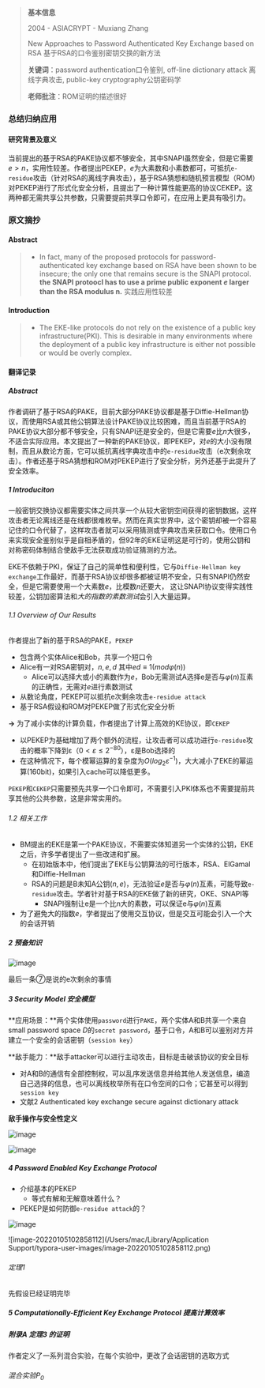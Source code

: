 > **基本信息**
>
> 2004 - ASIACRYPT - Muxiang Zhang
>
> New Approaches to Password Authenticated Key Exchange based on RSA 基于RSA的口令鉴别密钥交换的新方法
>
> **关键词**：password authentication口令鉴别, off-line dictionary attack 离线字典攻击, public-key cryptography公钥密码学
>
> **老师批注**：ROM证明的描述很好

### 总结归纳应用

#### 研究背景及意义

当前提出的基于RSA的PAKE协议都不够安全，其中SNAPI虽然安全，但是它需要$e>n$，实用性较差。作者提出PEKEP，$e$为大素数和小素数都可，可抵抗`e-residue`攻击（针对RSA的离线字典攻击），基于RSA猜想和随机预言模型（ROM）对PEKEP进行了形式化安全分析，且提出了一种计算性能更高的协议CEKEP。这两种都无需共享公共参数，只需要提前共享口令即可，在应用上更具有吸引力。









#### 







### 原文摘抄

#### Abstract

> - In fact, many of the proposed protocols for password-authenticated key exchange based on RSA have been shown to be insecure; the only one that remains secure is the SNAPI protocol. **the SNAPI protoocl has to use a prime public exponent *e* larger than the RSA modulus n.**  实践应用性较差

#### Introduction

> - The EKE-like protocols do not rely on the existence of a public key infrastructure(PKI). This is desirable in many environments where the deployment of a public key infrastructure is either not possible or would be overly complex.

#### 翻译记录

##### Abstract

作者调研了基于RSA的PAKE，目前大部分PAKE协议都是基于Diffie-Hellman协议，而使用RSA或其他公钥算法设计PAKE协议比较困难，而且当前基于RSA的PAKE协议大部分都不够安全，只有SNAPI还是安全的，但是它需要$e$比$n$大很多，不适合实际应用。本文提出了一种新的PAKE协议，即PEKEP，对$e$的大小没有限制，而且从数论方面，它可以抵抗离线字典攻击中的`e-residue`攻击（e次剩余攻击）。作者还基于RSA猜想和ROM对PEKEP进行了安全分析，另外还基于此提升了安全效率。

##### 1 Introduciton

一般密钥交换协议都需要实体之间共享一个从较大密钥空间获得的密钥数据，这样攻击者无论离线还是在线都很难枚举。然而在真实世界中，这个密钥却被一个容易记住的口令代替了，这样攻击者就可以采用猜测或字典攻击来获取口令。使用口令来实现安全鉴别似乎是自相矛盾的，但92年的EKE证明这是可行的，使用公钥和对称密码体制结合使敌手无法获取成功验证猜测的方法。

EKE不依赖于PKI，保证了自己的简单性和便利性，它与`Diffie-Hellman key exchange`工作最好，而基于RSA协议却很多都被证明不安全，只有SNAPI仍然安全，但是它需要使用一个大素数$e$，比模数$n$还要大， 这让SNAPI协议变得实践性较差，公钥加密算法和*大的指数的素数测试*会引入大量运算。

###### 1.1 Overview of Our Results

作者提出了新的基于RSA的PAKE，`PEKEP`

- 包含两个实体Alice和Bob，共享一个短口令
- Alice有一对RSA密钥对，$n,e,d$ 其中$ed≡1(mod φ(n))$
	- Alice可以选择大或小的素数作为$e$，Bob无需测试A选择e是否与$φ(n)$互素的正确性，无需对$e$进行素数测试
- 从数论角度，PEKEP可以抵抗e次剩余攻击`e-residue attack`
- 基于RSA假设和ROM对PEKEP做了形式化安全分析

**→** 为了减小实体的计算负载，作者提出了计算上高效的KE协议，即`CEKEP`

- 以PEKEP为基础增加了两个额外的流程，让攻击者可以成功进行`e-residue`攻击的概率下降到ε（$0<ε≤2^{-80}$），ε是Bob选择的
- 在这种情况下，每个模幂运算的复杂度为$O(log_2ε^{-1})$，大大减小了EKE的幂运算(160bit)，如果引入cache可以降低更多。

`PEKEP`和`CEKEP`只需要预先共享一个口令即可，不需要引入PKI体系也不需要提前共享其他的公共参数，这是非常实用的。

###### 1.2 相关工作

- BM提出的EKE是第一个PAKE协议，不需要实体知道另一个实体的公钥，EKE之后，许多学者提出了一些改进和扩展。
	- 在初始版本中，他们提出了EKE与公钥算法的可行版本，RSA、ElGamal和Diffie-Hellman
	- RSA的问题是B未知A公钥$(n,e)$，无法验证$e$是否与$φ(n)$互素，可能导致`e-residue`攻击。学者针对基于RSA的EKE做了新的研究，OKE、SNAPI等
		- SNAPI强制让e是一个比n大的素数，可以保证e与$φ(n)$互素
- 为了避免大的指数$e$，学者提出了使用交互协议，但是交互可能会引入一个大的会话开销

##### 2 预备知识

![image](https://user-images.githubusercontent.com/40269368/148057452-cad51ca2-ba88-4621-a2cc-ef4db0c5ab63.png)

最后一条⑦是说的e次剩余的事情

##### 3 Security Model 安全模型

**应用场景：**两个实体使用`password`进行`PAKE`，两个实体A和B共享一个来自small password space $D$的`secret password`，基于口令，A和B可以鉴别对方并建立一个安全的会话密钥（`session key`）

**敌手能力：**敌手attacker可以进行主动攻击，目标是击破该协议的安全目标

- 对A和B的通信有全部控制权，可以乱序发送信息并给其他人发送信息，编造自己选择的信息，也可以离线枚举所有在口令空间的口令；它甚至可以得到`session key`
- 文献2 Authenticated key exchange secure against dictionary attack

**敌手操作与安全性定义**

![image](https://user-images.githubusercontent.com/40269368/148065595-748a8c6d-fefd-4c0e-976b-e6f241476c6b.png)

![image](https://user-images.githubusercontent.com/40269368/148076013-6b3a5c58-487c-4cde-b6aa-afc81c4e992e.png)

##### 4 Password Enabled Key Exchange Protocol

- 介绍基本的PEKEP
	- 等式有解和无解意味着什么？
- PEKEP是如何防御`e-residue attack`的？

![image](https://user-images.githubusercontent.com/40269368/148143358-c0e068e9-a51e-4c72-99f2-93637bab3547.png)

![image-20220105102858112](/Users/mac/Library/Application Support/typora-user-images/image-20220105102858112.png)

###### 定理1



先假设已经证明完毕

##### 5 Computationally-Efficient Key Exchange Protocol 提高计算效率





##### 附录A 定理3 的证明

作者定义了一系列混合实验，在每个实验中，更改了会话密钥的选取方式

###### 混合实验$P_0$

